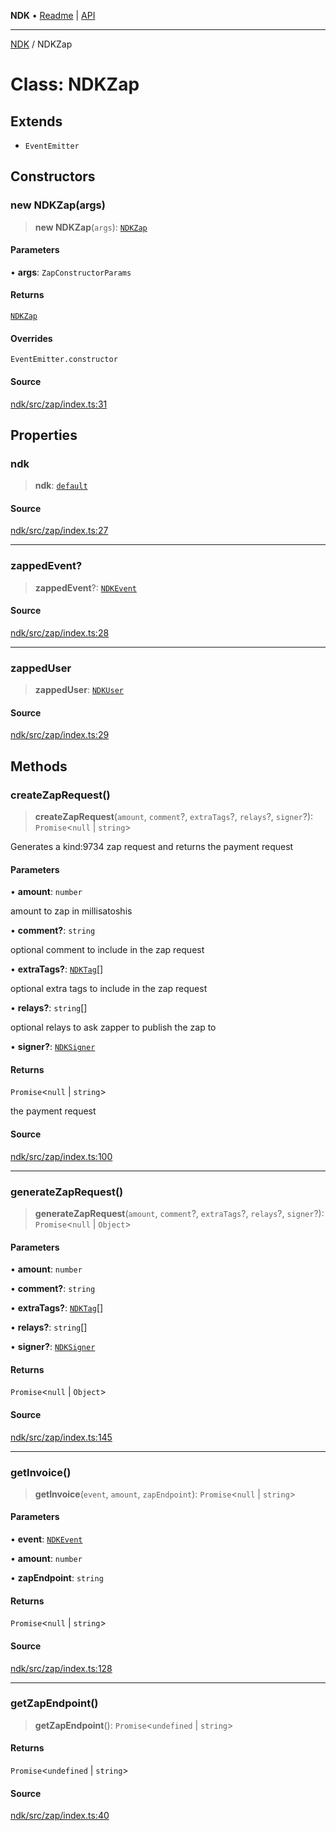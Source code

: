 **NDK** • [Readme](../README.md) \| [API](../globals.md)

***

[NDK](../README.md) / NDKZap

# Class: NDKZap

## Extends

- `EventEmitter`

## Constructors

### new NDKZap(args)

> **new NDKZap**(`args`): [`NDKZap`](NDKZap.md)

#### Parameters

• **args**: `ZapConstructorParams`

#### Returns

[`NDKZap`](NDKZap.md)

#### Overrides

`EventEmitter.constructor`

#### Source

[ndk/src/zap/index.ts:31](https://github.com/nostr-dev-kit/ndk/blob/d04eef3/ndk/src/zap/index.ts#L31)

## Properties

### ndk

> **ndk**: [`default`](default.md)

#### Source

[ndk/src/zap/index.ts:27](https://github.com/nostr-dev-kit/ndk/blob/d04eef3/ndk/src/zap/index.ts#L27)

***

### zappedEvent?

> **zappedEvent**?: [`NDKEvent`](NDKEvent.md)

#### Source

[ndk/src/zap/index.ts:28](https://github.com/nostr-dev-kit/ndk/blob/d04eef3/ndk/src/zap/index.ts#L28)

***

### zappedUser

> **zappedUser**: [`NDKUser`](NDKUser.md)

#### Source

[ndk/src/zap/index.ts:29](https://github.com/nostr-dev-kit/ndk/blob/d04eef3/ndk/src/zap/index.ts#L29)

## Methods

### createZapRequest()

> **createZapRequest**(`amount`, `comment`?, `extraTags`?, `relays`?, `signer`?): `Promise`\<`null` \| `string`\>

Generates a kind:9734 zap request and returns the payment request

#### Parameters

• **amount**: `number`

amount to zap in millisatoshis

• **comment?**: `string`

optional comment to include in the zap request

• **extraTags?**: [`NDKTag`](../type-aliases/NDKTag.md)[]

optional extra tags to include in the zap request

• **relays?**: `string`[]

optional relays to ask zapper to publish the zap to

• **signer?**: [`NDKSigner`](../interfaces/NDKSigner.md)

#### Returns

`Promise`\<`null` \| `string`\>

the payment request

#### Source

[ndk/src/zap/index.ts:100](https://github.com/nostr-dev-kit/ndk/blob/d04eef3/ndk/src/zap/index.ts#L100)

***

### generateZapRequest()

> **generateZapRequest**(`amount`, `comment`?, `extraTags`?, `relays`?, `signer`?): `Promise`\<`null` \| `Object`\>

#### Parameters

• **amount**: `number`

• **comment?**: `string`

• **extraTags?**: [`NDKTag`](../type-aliases/NDKTag.md)[]

• **relays?**: `string`[]

• **signer?**: [`NDKSigner`](../interfaces/NDKSigner.md)

#### Returns

`Promise`\<`null` \| `Object`\>

#### Source

[ndk/src/zap/index.ts:145](https://github.com/nostr-dev-kit/ndk/blob/d04eef3/ndk/src/zap/index.ts#L145)

***

### getInvoice()

> **getInvoice**(`event`, `amount`, `zapEndpoint`): `Promise`\<`null` \| `string`\>

#### Parameters

• **event**: [`NDKEvent`](NDKEvent.md)

• **amount**: `number`

• **zapEndpoint**: `string`

#### Returns

`Promise`\<`null` \| `string`\>

#### Source

[ndk/src/zap/index.ts:128](https://github.com/nostr-dev-kit/ndk/blob/d04eef3/ndk/src/zap/index.ts#L128)

***

### getZapEndpoint()

> **getZapEndpoint**(): `Promise`\<`undefined` \| `string`\>

#### Returns

`Promise`\<`undefined` \| `string`\>

#### Source

[ndk/src/zap/index.ts:40](https://github.com/nostr-dev-kit/ndk/blob/d04eef3/ndk/src/zap/index.ts#L40)
